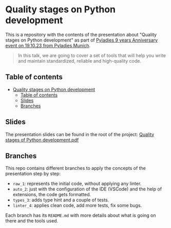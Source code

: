 # Quality stages on Python development

This is a repository with the contents of the presentation about "Quality stages on Python development" as part of [Pyladies 9 years Anniversary event on 19.10.23 from Pyladies Munich](https://www.meetup.com/pyladiesmunich/events/296183247/).

> In this talk, we are going to cover a set of tools that will help you write and maintain standardized, reliable and high-quality code.

## Table of contents

- [Quality stages on Python development](#quality-stages-on-python-development)
  - [Table of contents](#table-of-contents)
  - [Slides](#slides)
  - [Branches](#branches)

## Slides

The presentation slides can be found in the root of the project: [Quality stages of Python development.pdf](<Quality stages of Python development.pdf>)

## Branches

This repo contains different branches to apply the concepts of the presentation step by step:

- `raw_1`: represents the initial code, without applying any linter.
- `auto_2`: just with the configuration of the IDE (VSCode) and the help of extensions, the code gets formatted.
- `types_3`: adds type hint and a couple of tests.
- `linter_4`: applies clean code, add more tests, fix some bugs.

Each branch has its `README.md` with more details about what is going on there and the tools used.
